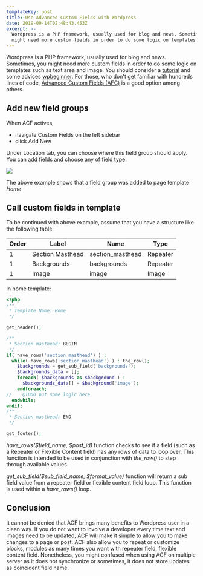 ```yaml
---
templateKey: post
title: Use Advanced Custom Fields with Wordpress
date: 2019-09-14T02:48:43.453Z
excerpt: >-
  Wordpress is a PHP framework, usually used for blog and news. Sometimes, you
  might need more custom fields in order to do some logic on templates
---
```

Wordpress is a PHP framework, usually used for blog and news. Sometimes, you might need more custom fields in order to do some logic on templates such as text area and image. You should consider a <a href="https://codex.wordpress.org/Custom_Fields" target="_blank">tutorial</a> and some advices <a href="https://www.wpbeginner.com/wp-tutorials/wordpress-custom-fields-101-tips-tricks-and-hacks" target="_blank">wpbeginner</a>. For those, who don't get familiar with hundreds lines of code, <a href="https://www.advancedcustomfields.com" target="_blank">Advanced Custom Fields (AFC)</a> is a good option among others.

## Add new field groups

When ACF actives,

* navigate Custom Fields on the left sidebar
* click Add New

Under Location tab, you can choose where this field group should apply. You can add fields and choose any of field type.

![](/images/use-advanced-custom-fields-with-wordpress_01.jpg)

The above example shows that a field group was added to page template _Home_

## Call custom fields in template

To be continued with above example, assume that you have a structure like the following table:

| Order | Label            | Name             | Type     |
| ----- | ---------------- | ---------------- | -------- |
| 1     | Section Masthead | section_masthead | Repeater |
| 1     | Backgrounds      | backgrounds      | Repeater |
| 1     | Image            | image            | Image    |

In home template:

```php
<?php
/**
 * Template Name: Home
 */

get_header();

/**
 * Section masthead: BEGIN
 */
if( have_rows('section_masthead') ) :
  while( have_rows('section_masthead') ) : the_row();
    $backgrounds = get_sub_field('backgrounds');
    $backgrounds_data = [];
    foreach( $backgrounds as $background ) :
      $backgrounds_data[] = $background['image'];
    endforeach;
//    @TODO put some logic here
  endwhile;
endif;
/**
 * Section masthead: END
 */

get_footer();
```

*have_rows($field_name, $post_id)* function checks to see if a field (such as a Repeater or Flexible Content field) has any rows of data to loop over. This function is intended to be used in conjunction with *the_row()* to step through available values.

*get_sub_field($sub_field_name, $format_value)* function will return a sub field value from a repeater field or flexible content field loop. This function is used within a *have_rows()* loop.

## Conclusion

It cannot be denied that ACF brings many benefits to Wordpress user in a clean way. If you do not want to involve a developer every time text and images need to be updated, ACF will make it simple to allow you to make changes to a page or post. ACF also allow you to repeat or customize blocks, modules as many times you want with repeater field, flexible content field. Nonetheless, you might confused when using ACF on multiple server as it does not synchronize or sometimes, it does not store updates as coincident field name.
